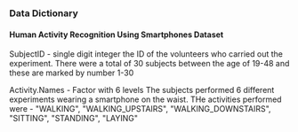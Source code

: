 ### Data Dictionary
#### Human Activity Recognition Using Smartphones Dataset

SubjectID - single digit integer
the ID of the volunteers who carried out the experiment. There were a total of 30 subjects between the age of 19-48 and these are marked by number 1-30

Activity.Names - Factor with 6 levels
The subjects performed 6 different experiments wearing a smartphone on the waist.
THe activities performed were - "WALKING", "WALKING_UPSTAIRS",  "WALKING_DOWNSTAIRS", "SITTING", "STANDING",      "LAYING"


